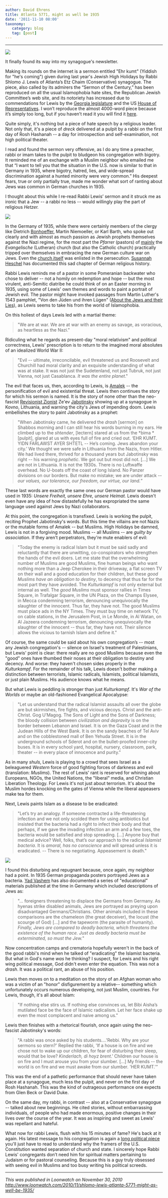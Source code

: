 ```yaml
---
author: David Ehrens
title: Atlanta 5771, might as well be 1935
date: '2011-11-10 08:00'
taxonomy:
   category: blog
   tag: [post]
---
```

---
 
![](lewis.jpg)

It finally found its way into my synagogue's newsletter. 

Making its rounds on the internet is a sermon entitled "Ehr kumt" (Yiddish for "he's coming") given during last year's Jewish High Holidays by Rabbi Shlomo J. Lewis of Atlanta’s Etz Chaim (Conservative) synagogue. The piece, also called by its admirers the “Sermon of the Century,” has been reproduced on all the usual Islamophobia hate sites, the Republican Jewish Committee’s web site, and its notoriety has increased due to commendations for Lewis by the [Georgia legislature](http://www.legis.ga.gov/legis/2001_02/sum/hr76.htm) and the US [House of Representatives](http://frwebgate.access.gpo.gov/cgi-bin/getpage.cgi?dbname=2003_record&page=E969&position=all). I won’t reproduce the almost 4000-word piece because it’s simply too long, but if you haven’t read it you will find it [here](http://jewishjournal.org/story/news_features/ehr_kumt/). 

Quite simply, it's nothing but a piece of hate speech by a religious leader. Not only that, it's a piece of *dreck* delivered at a pulpit by a rabbi on the first day of Rosh Hashanah -- a day for introspection and self-examination, not high political theater. 

I read and found the sermon very offensive, as I do any time a preacher, rabbi or imam takes to the pulpit to bludgeon his congregation with bigotry. It reminded me of an exchange with a Muslim neighbor who emailed me that “I want to tell you that the situation in the U.S. now is similar to that in Germany in 1935, where bigotry, hatred, lies, and wide-spread discrimination against a hunted minority were very common.” His deepest fears, true or only partially true, made me wonder what sort of ranting about Jews was common in German churches in 1935. 

I thought about this while I re-read Rabbi Lewis’ sermon and it struck me as ironic that a Jew -- a rabbi no less -- would willingly play the part of religious *Hetzer.* 

![](priests.jpg)


In the Germany of 1935, while there were certainly members of the clergy like Dietrich [Bonhoeffer](http://www.bonhoeffer.com/bak1.htm), Martin Niemoeller, or Karl Barth, who spoke out clearly and with almost as much passion as Jewish prophets themselves against the Nazi regime, for the most part the *Pfarrer* (pastors) of [mainly](http://www.ushmm.org/wlc/en/article.php?ModuleId=10005206) the *Evangelische* (Lutheran) church (but also the Catholic church) practically tripped over themselves in embracing the new German culture war on Jews. Even the [church itself](http://www.dw-world.de/dw/article/0,,5174463,00.html) was enlisted in the persecution. [Susannah Heschel](http://www.haaretz.com/news/a-conversation-with-susannah-heschel-1.271999) has documented this sad chapter of German religious history. 

Rabbi Lewis reminds me of a pastor in some Pomeranian backwater who chose to deliver -- not a homily on redemption and hope -- but the most virulent, anti-Semitic diatribe he could think of on an Easter morning in 1935, using some of Lewis' own themes and words to paint a portrait of Jewish evil. The pastor might have invoked passages from Martin Luther's 1543 pamphlet, "Von den Jüden und ihren Lügen" ([About the Jews and their Lies](http://www.jewishvirtuallibrary.org/jsource/anti-semitism/Luther_on_Jews.html)), as Lewis seems to take his from the world of Islamophobia. 

On this holiest of days Lewis led with a martial theme: 

> "We are at war. We are at war with an enemy as savage, as voracious, as heartless as the Nazi."

Ridiculing what he regards as present-day "moral relativism" and political correctness, Lewis' prescription is to return to the imagined moral absolutes of an idealized World War II: 

> "Evil -- ultimate, irreconcilable, evil threatened us and Roosevelt and Churchill had moral clarity and an exquisite understanding of what was at stake. It was not just the Sudetenland, not just Tubruk, not just Vienna, not just Casablanca. *It was the entire planet*."

The evil that faces us, then, according to Lewis, is [Amalek](http://www.myjewishlearning.com/beliefs/Issues/War_and_Peace/Combat_and_Conflict/Types_of_War/Genocide.shtml) -- the personification of evil and existential threat. Lewis then continues the story for which his sermon is named. It is the story of none other than the neo-fascist [Revisionist Zionist](http://en.wikipedia.org/wiki/Revisionist_Zionism) Ze'ev [Jabotinsky](http://en.wikipedia.org/wiki/Ze%27ev_Jabotinsky) showing up at a synagogue in Kovno, Lithuania, and warning the city's Jews of impending doom. Lewis embellishes the story to paint Jabotinsky as a prophet: 

> "When Jabotinsky came, he delivered the *drash* [sermon] on Shabbos morning and I can still hear his words burning in my ears. He climbed up to the *shtender*, [lectern] stared at us from the *bima *[pulpit], glared at us with eyes full of fire and cried out. ‘EHR KUMT. YIDN FARLAWST AYER SHTETL -- He’s coming. Jews abandon your city.’ We thought we were safe in Lithuania from the Nazis, from Hitler. We had lived there, thrived for a thousand years but Jabotinsky was right -- his warning *prophetic*. We got out but most did not. [...] We are not in Lithuania. It is not the 1930s. There is no Luftwaffe overhead. No U-boats off the coast of long Island. No Panzer divisions on our borders. But make no mistake; we are under attack -- *our values, our tolerance, our freedom, our virtue, our land.*”

These last words are exactly the same ones our German pastor would have used in 1935: *Unsere Freiheit, unsere Ehre, unsere Heimat.* Lewis doesn't even have any idea of how distastefully he has expropriated the same language used against Jews by Nazi collaborators. 

At this point, the congregation is transfixed. Lewis is working the pulpit, reciting Prophet Jabotinsky's words. But this time the villains are not Nazis or the mutable forms of Amalek -- but Muslims. High Holidays be damned, Lewis is not in a forgiving mood. Muslims -- all Muslims -- are *guilty by association*. If they aren't perpetrators, they're mute enablers of evil: 

> "Today the enemy is radical Islam but it must be said sadly and reluctantly that there are unwitting, co-conspirators who strengthen the hands of the evil doers. Let me state that the overwhelming number of Muslims are good Muslims, fine human beings who want nothing more than a Jeep Cherokee in their driveway, a flat screen TV on their wall and a good education for their children, but these *good Muslims have an obligation to destiny*, to decency that thus far for the most part they have avoided. The *Kulturkampf* is not only external but internal as well. The *good Muslims* must sponsor rallies in Times Square, in Trafalgar Square, in the UN Plaza, on the Champs Elysee, in Mecca condemning terrorism, denouncing unequivocally the slaughter of the innocent. Thus far, they have not. The good Muslims must place ads in the NY Times. They must buy time on network TV, on cable stations, in the Jerusalem Post, in Le Monde, in Al Watan, on Al Jazeera condemning terrorism, denouncing unequivocally the slaughter of the innocent -- thus far, they have not. Their silence allows the vicious to tarnish Islam and define it." 

Of course, the same could be said about his own congregation’s -- most any Jewish congregation's -- silence on Israel's treatment of Palestinians, but Lewis' point is clear: there really are no good Muslims because even the "good" ones have thumbed their noses at their obligation to destiny and decency. And worse: they haven't chosen sides properly in the *Kulturkampf*. For the remainder of his talk, Lewis doesn't bother making a distinction between terrorists, Islamic radicals, Islamists, political Islamists, or just plain Muslims. His audience knows what he means. 

But what Lewis is peddling is stronger than just *Kulturkampf*. It's *War of the Worlds* or maybe an old-fashioned Evangelical Apocalypse: 

> "Let us understand that the radical Islamist assaults all over the globe are but skirmishes, fire fights, and vicious decoys. Christ and the anti-Christ. Gog U’Magog. The Sons of Light and the Sons of Darkness; the bloody collision between *civilization and depravity* is on the border between Lebanon and Israel. It is on the Gaza Coast and in the Judean Hills of the West Bank. It is on the sandy beaches of Tel Aviv and on the cobblestoned mall of Ben Yehuda Street. It is in the underground schools of Sderot and on the bullet-proofed inner-city buses. It is in every school yard, hospital, nursery, classroom, park, theater -- in every place of innocence and purity."

As in many *shuls*, Lewis is playing to a crowd that sees Israel as a beleaguered *Western* force of good fighting forces of darkness and evil (translation: *Muslims*). The rest of Lewis' rant is reserved for whining about Europeans, NGOs, the United Nations, the "liberal" media, and Christian Liberation Theology. For Lewis it's not just about terrorism. It's about the Muslim hordes knocking on the gates of Vienna while the liberal appeasers make tea for them. 

Next, Lewis paints Islam as a disease to be eradicated: 

> "Let’s try an analogy. If someone contracted a life-threatening infection and we not only scolded them for using antibiotics but insisted that the bacteria had a right to infect their body and that perhaps, if we gave the invading infection an arm and a few toes, the bacteria would be satisfied and stop spreading. [...] Anyone buy that medical advice? Well, folks, that’s our approach to the radical *Islamist bacteria*. It is *amoral, has no conscience* and will spread unless it is eradicated. -- There is no negotiating. Appeasement is death."

![](bacteria.jpg)

I found this disturbing and repugnant because, once again, my neighbor had a point. In 1935 German propaganda posters portrayed Jews as a bacteria. [Yad Vashem](http://www.yadvashem.org/download/education/conf/Millsishedwithoutpic.pdf) has also documented a series of "educational" materials published at the time in Germany which included descriptions of Jews as: 

> "... foreigners threatening to displace the Germans from Germany. As hyenas strike disabled animals, Jews are portrayed as preying upon disadvantaged Germans/Christians. Other animals included in these comparisons are the chameleon (the great deceiver), the locust (the scourge of God) [...] and the tapeworm (the parasite of humanity). *Finally, Jews are compared to deadly bacteria, which threatens the existence of the human race. Just as deadly bacteria must be exterminated, so must the Jew.*" 

Now concentration camps and crematoria hopefully weren't in the back of the good rabbi's mind when he talked of "eradicating" the Islamist bacteria. But what in God's name *was* he thinking? I suspect, for Lewis and his right wing political message, God didn't even enter the equation. This was not a *drash*. It was a political rant, an abuse of his position.

Lewis then moves on to a meditation on the story of an Afghan woman who was a victim of an "honor" disfigurement by a relative-- something which unfortunately occurs numerous developing, not just Muslim, countries. For Lewis, though, it's all about Islam:

> "If nothing else stirs us. If nothing else convinces us, let Bibi Aisha’s mutilated face be the face of Islamic radicalism. Let her face shake up even the most complacent and naive among us."

Lewis then finishes with a rhetorical flourish, once again using the neo-fascist Jabotinsky's words:

> "A rabbi was once asked by his students….'Rebbi. Why are your sermons so stern?' Replied the rabbi, 'If a house is on fire and we chose not to wake up our children, for fear of disturbing their sleep, would that be love? *Kinderlach, di hoyz brent*.’ Children our house is on fire and I must arouse you from your slumber. [...] My friends -- the world is on fire and we must awake from our slumber. 'HER KUMT.'”

This was the end of a pathetic performance that should never have taken place at a synagogue, much less the pulpit, and never on the first day of Rosh Hashanah. This was the kind of outrageous performance one expects from Glen Beck or David Duke.

On the same day, my rabbi, in contrast -- also at a Conservative synagogue -- talked about new beginnings. He cited stories, without embarrassing individuals, of people who had made enormous, positive changes in their lives over the course of the year. It was as inspiring and sweet as Lewis' was repellant and hateful.

What now for rabbi Lewis, flush with his 15 minutes of fame? He's back at it again. His latest message to his congregation is again a [long political piece](http://www.etzchaim.net/pdfs/rsl-ltrtocongregation-oct2010.pdf) you'll just have to read to understand why the framers of the U.S. Constitution wanted separation of church and state. I sincerely hope Rabbi Lewis' congregants don’t need him for spiritual matters pertaining to Judaism or for pastoral counseling. Because this is a guy truly obsessed with seeing evil in Muslims and too busy writing his political screeds.

-----

*This was published in Loonwatch on November 30, 2010*<br>
*<http://www.loonwatch.com/2010/11/shlomo-lewis-atlanta-5771-might-as-well-be-1935/>*

